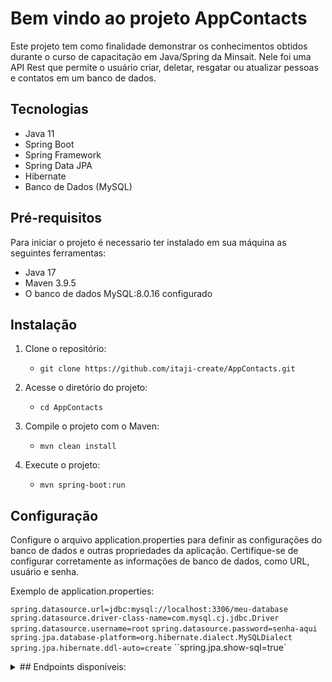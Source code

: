 # Bem vindo ao projeto AppContacts

Este projeto tem como finalidade demonstrar os conhecimentos obtidos durante o curso de capacitação em Java/Spring da Minsait. Nele foi uma API Rest que permite o usuário criar, deletar, resgatar ou atualizar pessoas e contatos em um banco de dados.

## Tecnologias

- Java 11
- Spring Boot
- Spring Framework
- Spring Data JPA
- Hibernate
- Banco de Dados (MySQL)

## Pré-requisitos

Para iniciar o projeto é necessario ter instalado em sua máquina as seguintes ferramentas:

- Java 17
- Maven 3.9.5
- O banco de dados MySQL:8.0.16 configurado

## Instalação

1. Clone o repositório:
	- `git clone https://github.com/itaji-create/AppContacts.git`

2. Acesse o diretório do projeto:
	- `cd AppContacts`

3. Compile o projeto com o Maven:
	- `mvn clean install`
4. Execute o projeto:
	- `mvn spring-boot:run`

## Configuração

Configure o arquivo application.properties para definir as configurações do banco de dados e outras propriedades da aplicação. Certifique-se de configurar corretamente as informações de banco de dados, como URL, usuário e senha.

Exemplo de application.properties:

`spring.datasource.url=jdbc:mysql://localhost:3306/meu-database`
`spring.datasource.driver-class-name=com.mysql.cj.jdbc.Driver`
``spring.datasource.username=root``
``spring.datasource.password=senha-aqui``
``spring.jpa.database-platform=org.hibernate.dialect.MySQLDialect``
``spring.jpa.hibernate.ddl-auto=create``
``spring.jpa.show-sql=true`

<details>
<summary>
	## Endpoints disponíveis:
</summary>
	Obs. Exemplos com aplicação rodando no localhost porta 8080.
### Pessoa
	- POST `http://localhost:8080/api/pessoas` (cria uma nova Pessoa)
	- GET http://localhost:8080/api/pessoas/{id} (retorna os dados de uma Pessoa por ID)
	- GET http://localhost:8080/api/pessoas/maladireta/{id} (retorna os dados de uma Pessoa por ID para mala direta)
	- GET http://localhost:8080/api/pessoas (lista todas as Pessoas)
	- PUT http://localhost:8080/api/pessoas/{id} (atualiza uma Pessoa existente)
	- DELETE http://localhost:8080/api/pessoas/{id} (remove uma Pessoa por ID)

### Contato
	- POST http://localhost:8080/api/pessoas/{id}/contatos (adiciona um novo Contato a uma Pessoa)
	- GET http://localhost:8080/api/contatos/{id} (retorna os dados de um Contato por ID)
	- GET http://localhost:8080/api/pessoas/{idPessoa}/contatos (lista todos os Contatos de uma Pessoa)
	- PUT http://localhost:8080/api/contatos/{id} (atualiza um Contato existente)
	- DELETE http://localhost:8080/api/contatos/{id} (remove um Contato por ID)

</details>
	